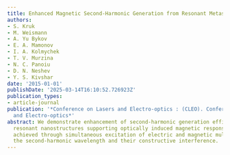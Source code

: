 ```yaml
---
title: Enhanced Magnetic Second-Harmonic Generation from Resonant Metasurfaces
authors:
- S. Kruk
- M. Weismann
- A. Yu Bykov
- E. A. Mamonov
- I. A. Kolmychek
- T. V. Murzina
- N. C. Panoiu
- D. N. Neshev
- Y. S. Kivshar
date: '2015-01-01'
publishDate: '2025-03-14T16:10:52.726923Z'
publication_types:
- article-journal
publication: '*Conference on Lasers and Electro-optics : (CLEO). Conference on Lasers
  and Electro-optics*'
abstract: We demonstrate enhancement of second-harmonic generation efficiency in sub-wavelength
  resonant nanostructures supporting optically induced magnetic response. This is
  achieved through simultaneous excitation of electric and magnetic multipoles at
  the second-harmonic wavelength and their constructive interference.
---
```

